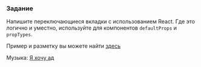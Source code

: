### Задание

Напишите переключающиеся вкладки с использованием React. Где это логично и уместно, используйте для компонентов `defaultProps` и `propTypes`.

Пример и разметку вы можете найти [здесь](https://codepen.io/deniscreative/pen/rwPrKw)

Музыка: [Я хочу ад](https://www.youtube.com/watch?v=hAFaK1_BdS4&ab_channel=BillyMilligan)